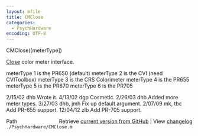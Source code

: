 ```yaml
---
layout: mfile
title: CMClose
categories:
  - PsychHardware
encoding: UTF-8
---
```


CMClose([meterType])

[Close](/docs/Close) color meter interface.

meterType 1 is the PR650 (default)
meterType 2 is the CVI (need CVIToolbox)
meterType 3 is the CRS Colorimeter
meterType 4 is the PR655
meterType 5 is the PR670
meterType 6 is the PR705

2/15/02  dhb  Wrote it.
4/13/02  dgp    Cosmetic.
2/26/03  dhb  Added more meter types.
3/27/03  dhb, jmh  Fix up default argument.
2/07/09  mk, tbc  Add PR-655 support.
12/04/12 zlb  Add PR-705 support.


<div class="code_header" style="text-align:right;">
  <span style="float:left;">Path&nbsp;&nbsp;</span> <span class="counter">Retrieve <a href=
  "https://raw.github.com/Psychtoolbox-3/Psychtoolbox-3/beta/./PsychHardware/CMClose.m">current version from GitHub</a> | View <a href=
  "https://github.com/Psychtoolbox-3/Psychtoolbox-3/commits/beta/./PsychHardware/CMClose.m">changelog</a></span>
</div>
<div class="code">
  <code>./PsychHardware/CMClose.m</code>
</div>
